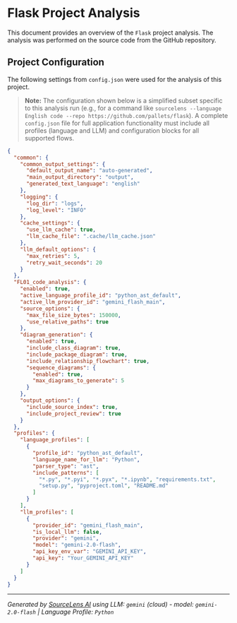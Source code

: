 # Flask Project Analysis

This document provides an overview of the `Flask` project analysis. The analysis was performed on the source code from the GitHub repository.

## Project Configuration

The following settings from `config.json` were used for the analysis of this project.

> **Note:** The configuration shown below is a simplified subset specific to this analysis run (e.g., for a command like `sourcelens --language English code --repo https://github.com/pallets/flask`). A complete `config.json` file for full application functionality must include all profiles (language and LLM) and configuration blocks for all supported flows.

```json
{
  "common": {
    "common_output_settings": {
      "default_output_name": "auto-generated",
      "main_output_directory": "output",
      "generated_text_language": "english"
    },
    "logging": {
      "log_dir": "logs",
      "log_level": "INFO"
    },
    "cache_settings": {
      "use_llm_cache": true,
      "llm_cache_file": ".cache/llm_cache.json"
    },
    "llm_default_options": {
      "max_retries": 5,
      "retry_wait_seconds": 20
    }
  },
  "FL01_code_analysis": {
    "enabled": true,
    "active_language_profile_id": "python_ast_default",
    "active_llm_provider_id": "gemini_flash_main",
    "source_options": {
      "max_file_size_bytes": 150000,
      "use_relative_paths": true
    },
    "diagram_generation": {
      "enabled": true,
      "include_class_diagram": true,
      "include_package_diagram": true,
      "include_relationship_flowchart": true,
      "sequence_diagrams": {
        "enabled": true,
        "max_diagrams_to_generate": 5
      }
    },
    "output_options": {
      "include_source_index": true,
      "include_project_review": true
    }
  },
  "profiles": {
    "language_profiles": [
      {
        "profile_id": "python_ast_default",
        "language_name_for_llm": "Python",
        "parser_type": "ast",
        "include_patterns": [
          "*.py", "*.pyi", "*.pyx", "*.ipynb", "requirements.txt",
          "setup.py", "pyproject.toml", "README.md"
        ]
      }
    ],
    "llm_profiles": [
      {
        "provider_id": "gemini_flash_main",
        "is_local_llm": false,
        "provider": "gemini",
        "model": "gemini-2.0-flash",
        "api_key_env_var": "GEMINI_API_KEY",
        "api_key": "Your_GEMINI_API_KEY"
      }
    ]
  }
}
```
---

*Generated by [SourceLens AI](https://github.com/openXFlow/sourceLensAI) using LLM: `gemini` (cloud) - model: `gemini-2.0-flash` | Language Profile: `Python`*
